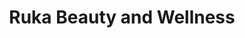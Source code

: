 ---
title: Ruka Beauty and Wellness
rentoutuminen: ye
ruka: ye
slug: https://www.rukabeautywellness.com/
products: Hieronnat, Saunat, Spa hoidot, Kosmetologipalvelut, Poreallas
update: 2021-12-19-14:05
---